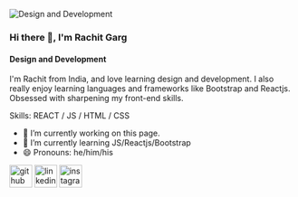 ![Design and Development](https://media-exp1.licdn.com/dms/image/C4D16AQHN1lOX9X7p5w/profile-displaybackgroundimage-shrink_350_1400/0/1661188444696?e=1667433600&v=beta&t=s2dqDfQkr6Y-O3UTSVpnC7NZ41jagEYTdizCVtKVZws)

### Hi there 👋, I'm Rachit Garg
#### Design and Development

I'm Rachit from India, and love learning design and development. I also really enjoy learning languages and frameworks like Bootstrap and Reactjs. Obsessed with sharpening my front-end skills.

Skills: REACT / JS / HTML / CSS

- 🔭 I’m currently working on this page. 
- 🌱 I’m currently learning JS/Reactjs/Bootstrap 
- 😄 Pronouns: he/him/his 


[<img src='https://cdn.jsdelivr.net/npm/simple-icons@3.0.1/icons/github.svg' alt='github' height='40'>](https://github.com/Rachitgarg56)  [<img src='https://cdn.jsdelivr.net/npm/simple-icons@3.0.1/icons/linkedin.svg' alt='linkedin' height='40'>](https://www.linkedin.com/in/rachitgarg56/)  [<img src='https://cdn.jsdelivr.net/npm/simple-icons@3.0.1/icons/instagram.svg' alt='instagram' height='40'>](https://www.instagram.com/__emanate/)  

